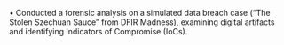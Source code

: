 •	Conducted a forensic analysis on a simulated data breach case (“The Stolen Szechuan Sauce” from DFIR Madness), examining digital artifacts and identifying Indicators of Compromise (IoCs).
